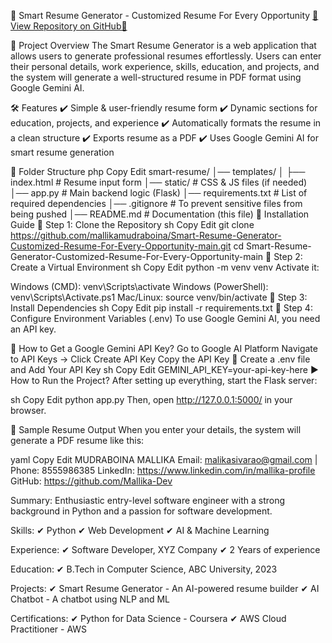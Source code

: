 🌟 Smart Resume Generator - Customized Resume For Every Opportunity
[🚀 View Repository on GitHub🔗](https://github.com/mallikamudraboina/Smart-Resume-Generator-Customized-Resume-For-Every-Opportunity-main)


📌 Project Overview
The Smart Resume Generator is a web application that allows users to generate professional resumes effortlessly. Users can enter their personal details, work experience, skills, education, and projects, and the system will generate a well-structured resume in PDF format using Google Gemini AI.

🛠 Features
✔️ Simple & user-friendly resume form
✔️ Dynamic sections for education, projects, and experience
✔️ Automatically formats the resume in a clean structure
✔️ Exports resume as a PDF
✔️ Uses Google Gemini AI for smart resume generation

📂 Folder Structure
php
Copy
Edit
smart-resume/
│── templates/
│   ├── index.html   # Resume input form
│── static/          # CSS & JS files (if needed)
│── app.py           # Main backend logic (Flask)
│── requirements.txt  # List of required dependencies
│── .gitignore       # To prevent sensitive files from being pushed
│── README.md        # Documentation (this file)
🚀 Installation Guide
🔹 Step 1: Clone the Repository
sh
Copy
Edit
git clone https://github.com/mallikamudraboina/Smart-Resume-Generator-Customized-Resume-For-Every-Opportunity-main.git
cd Smart-Resume-Generator-Customized-Resume-For-Every-Opportunity-main
🔹 Step 2: Create a Virtual Environment
sh
Copy
Edit
python -m venv venv
Activate it:

Windows (CMD): venv\Scripts\activate
Windows (PowerShell): venv\Scripts\Activate.ps1
Mac/Linux: source venv/bin/activate
🔹 Step 3: Install Dependencies
sh
Copy
Edit
pip install -r requirements.txt
🔹 Step 4: Configure Environment Variables (.env)
To use Google Gemini AI, you need an API key.

📌 How to Get a Google Gemini API Key?
Go to Google AI Platform
Navigate to API Keys → Click Create API Key
Copy the API Key
📌 Create a .env file and Add Your API Key
sh
Copy
Edit
GEMINI_API_KEY=your-api-key-here
▶️ How to Run the Project?
After setting up everything, start the Flask server:

sh
Copy
Edit
python app.py
Then, open http://127.0.0.1:5000/ in your browser.

📄 Sample Resume Output
When you enter your details, the system will generate a PDF resume like this:

yaml
Copy
Edit
MUDRABOINA MALLIKA
Email: malikasivarao@gmail.com | Phone: 8555986385
LinkedIn: https://www.linkedin.com/in/mallika-profile
GitHub: https://github.com/Mallika-Dev

Summary:
Enthusiastic entry-level software engineer with a strong background in Python and a passion for software development.

Skills:
✔ Python
✔ Web Development
✔ AI & Machine Learning

Experience:
✔ Software Developer, XYZ Company
✔ 2 Years of experience

Education:
✔ B.Tech in Computer Science, ABC University, 2023

Projects:
✔ Smart Resume Generator - An AI-powered resume builder
✔ AI Chatbot - A chatbot using NLP and ML

Certifications:
✔ Python for Data Science - Coursera
✔ AWS Cloud Practitioner - AWS
